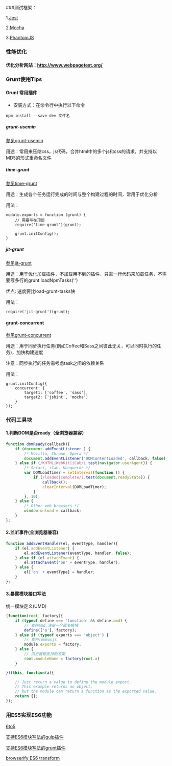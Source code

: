###测试框架：

1.[Jest](http://facebook.github.io/jest/)

2.[Mocha](http://visionmedia.github.io/mocha/)

3.[PhantomJS](http://phantomjs.org/)

### 性能优化

#### 优化分析网站：http://www.webpagetest.org/

### Grunt使用Tips
 
#### Grunt 常用插件

* 安装方式：在命令行中执行以下命令

```
npm install --save-dev 文件名
```

#####  grunt-usemin

[参见grunt-usemin](https://github.com/yeoman/grunt-usemin)

用途：常用来压缩css，js代码，合并html中的多个js和css的请求，并支持以MD5的形式重命名文件

##### time-grunt

[参见time-grunt](https://github.com/sindresorhus/time-grunt)

用途：生成各个任务运行完成的时间与整个构建过程的时间，常用于优化分析

用法：

```
module.exports = function (grunt) {
    // 需要写在顶部
    require('time-grunt')(grunt);

    grunt.initConfig();
}
```

##### jit-grunt

[参见jit-grunt](https://github.com/shootaroo/jit-grunt)

用途：用于优化加载插件，不加载用不到的插件，只需一行代码来加载任务，不需要写多行的grunt.loadNpmTasks(''）

优点: 速度要比load-grunt-tasks快

用法：
```
require('jit-grunt')(grunt);
```

#### grunt-concurrent

[参见grunt-concurrent](https://github.com/sindresorhus/grunt-concurrent)

用途：用于同步执行任务(例如Coffee和Sass之间彼此无关，可以同时执行的任务)，加快构建速度

注意：同步执行的任务需考虑task之间的依赖关系

用法：
```
grunt.initConfig({
    concurrent: {
        target1: ['coffee', 'sass'],
        target2: ['jshint', 'mocha']
    }
});
```

### 代码工具块

#### 1.判断DOM是否ready（全浏览器兼容）

```js
function domReady(callback){
    if (document.addEventListener ) {
        /* Mozilla, Chrome, Opera */
        document.addEventListener('DOMContentLoaded', callback, false);
    } else if (/KHTML|WebKit|iCab/i.test(navigator.userAgent)) {
        /* Safari, iCab, Konqueror */
        var DOMLoadTimer = setInterval(function () {
            if (/loaded|complete/i.test(document.readyState)) {
                callback();
                clearInterval(DOMLoadTimer);
            }
        }, 10);
    } else {
        /* Other web browsers */
        window.onload = callback;
    }
};
```
#### 2.监听事件(全浏览器兼容)

```js
function addEventHandler(el, eventType, handler){
    if (el.addEventListener) {
        el.addEventListener(eventType, handler, false);
    } else if (el.attachEvent) {
        el.attachEvent('on' + eventType, handler);
    } else {
        el['on' + eventType] = handler;
    }
};
```

#### 3.暴露模块接口写法

统一模块定义(UMD)
```js
(function(root, factory){
    if (typeof define === 'function' && define.amd) {
        // 支持amd,注册一个匿名模块
        define(['a'], factory);
    } else if (typeof exports === 'object') {
        // 支持commonjs
        module.exports = factory;
    } else {
        // 浏览器都支持的方案
        root.moduleName = factory(root.a)
    }

})(this, function(a){

    // Just return a value to define the module export.
    // This example returns an object,
    // but the module can return a function as the exported value.
    return {};
});
```


### 用ES5实现ES6功能

[6to5](https://github.com/6to5/6to5)

[支持ES6模块写法的gulp插件](https://github.com/sindresorhus/gulp-6to5)

[支持ES6模块写法的grunt插件](https://github.com/sindresorhus/grunt-6to5)

[browserify ES6 transform](https://github.com/thlorenz/es6ify)

